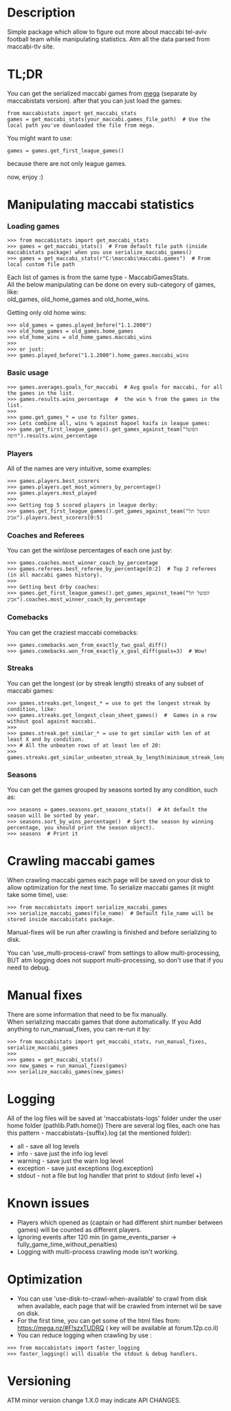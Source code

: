 # Description 

Simple package which allow to figure out more about maccabi tel-aviv football team while manipulating statistics.
Atm all the data parsed from maccabi-tlv site.


# TL;DR
You can get the serialized maccabi games from [mega](https://mega.nz/#F!LOJWkShT!lUJMwyWkvPIAXVkverS-Ng)
(separate by maccabistats version).
after that you can just load the games:

```
from maccabistats import get_maccabi_stats
games = get_maccabi_stats(your_maccabi.games_file_path)  # Use the local path you've downloaded the file from mega.
```

You might want to use:
```
games = games.get_first_league_games()
```
because there are not only league games.

now, enjoy :)  

# Manipulating maccabi statistics

  ### Loading games
```
>>> from maccabistats import get_maccabi_stats
>>> games = get_maccabi_stats()  # From default file path (inside maccabistats package) when you use serialize_maccabi_games()
>>> games = get_maccabi_stats(r"C:\maccabi\maccabi.games")  # From local custom file path
```

Each list of games is from the same type - MaccabiGamesStats.  
All the below manipulating can be done on every sub-category of games, like:  
old_games, old_home_games and old_home_wins.  
 
Getting only old home wins:
```
>>> old_games = games.played_before("1.1.2000")
>>> old_home_games = old_games.home_games
>>> old_home_wins = old_home_games.maccabi_wins
>>>
>>> or just:
>>> games.played_before("1.1.2000").home_games.maccabi_wins
```


  ### Basic usage
```
>>> games.averages.goals_for_maccabi  # Avg goals for maccabi, for all the games in the list.
>>> games.results.wins_percentage  #  the win % from the games in the list.
>>>
>>> game.get_games_* = use to filter games.
>>> Lets combine all, wins % against hapoel haifa in league games:
>>> game.get_first_league_games().get_games_against_team("הפועל חיפה").results.wins_percentage
```


   ### Players
All of the names are very intuitive, some examples:
```
>>> games.players.best_scorers
>>> games.players.get_most_winners_by_percentage()
>>> games.players.most_played
>>>
>>> Getting top 5 scored players in league derby:
>>> games.get_first_league_games().get_games_against_team("הפועל תל אביב").players.best_scorers[0:5]
```

   ### Coaches and Referees
You can get the win\lose percentages of each one just by:
```
>>> games.coaches.most_winner_coach_by_percentage
>>> games.referees.best_referee_by_percentage[0:2]  # Top 2 referees (in all maccabi games history).
>>>
>>> Getting best drby coaches:
>>> games.get_first_league_games().get_games_against_team("הפועל תל אביב").coaches.most_winner_coach_by_percentage
```


   ### Comebacks
You can get the craziest maccabi comebacks:
```
>>> games.comebacks.won_from_exactly_two_goal_diff()
>>> games.comebacks.won_from_exactly_x_goal_diff(goals=3)  # Wow!
```

   ### Streaks
You can get the longest (or by streak length) streaks of any subset of maccabi games:
```
>>> games.streaks.get_longest_* = use to get the longest streak by condition, like:
>>> games.streaks.get_longest_clean_sheet_games()  #  Games in a row without goal against maccabi.
>>>
>>> games.streak.get_similar_* = use to get similar with len of at least X and by condition.
>>> # All the unbeaten rows of at least len of 20:
>>> games.streaks.get_similar_unbeaten_streak_by_length(minimum_streak_length=20)   
```


   ### Seasons
You can get the games grouped by seasons sorted by any condition, such as:
```
>>> seasons = games.seasons.get_seasons_stats()  # At default the season will be sorted by year.
>>> seasons.sort_by_wins_percentage()  # Sort the season by winning percentage, you should print the season object).
>>> seasons  # Print it
```


# Crawling maccabi games

When crawling maccabi games each page will be saved on your disk to allow optimization for the next time.
To serialize maccabi games (it might take some time), use:
```
>>> from maccabistats import serialize_maccabi_games
>>> serialize_maccabi_games(file_name)  # Default file_name will be stored inside maccabistats package.
```

Manual-fixes will be run after crawling is finished and before serializing to disk.

You can 'use_multi-process-crawl' from settings to allow multi-processing,  
BUT atm logging does not support multi-processing, so don't use that if you need to debug.


# Manual fixes

There are some information that need to be fix manually.  
When serializing maccabi games that done automatically.
If you Add anything to run_manual_fixes, you can re-run it by:
```
>>> from maccabistats import get_maccabi_stats, run_manual_fixes, serialize_maccabi_games
>>> 
>>> games = get_maccabi_stats()
>>> new_games = run_manual_fixes(games)
>>> serialize_maccabi_games(new_games)
```

# Logging

All of the log files will be saved at 'maccabistats-logs' folder under the user home folder (pathlib.Path.home())
There are several log files, each one has this pattern - maccabistats-{suffix}.log (at the mentioned folder): 

* all - save all log levels
* info - save just the info log level
* warning - save just the warn log level
* exception - save just exceptions (log.exception)
* stdout - not a file but log handler that print to stdout (info level +) 


# Known issues

* Players which opened as (captain or had different shirt number between games) will be counted as different players.
* Ignoring events after 120 min (in game_events_parser -> fully_game_time_without_penalties)
* Logging with multi-process crawling mode isn't working.


# Optimization 
* You can use 'use-disk-to-crawl-when-available' to crawl from disk when available, each page that will be crawled from internet wil be save on disk. 
* For the first time, you can get some of the html files from: https://mega.nz/#F!szxTUDRQ ( key will be available at forum.12p.co.il)
* You can reduce logging when crawling by use :
```
>>> from maccabistats import faster_logging
>>> faster_logging() will disable the stdout & debug handlers.
```
 
 
# Versioning
ATM minor version change 1.X.0 may indicate API CHANGES.
 